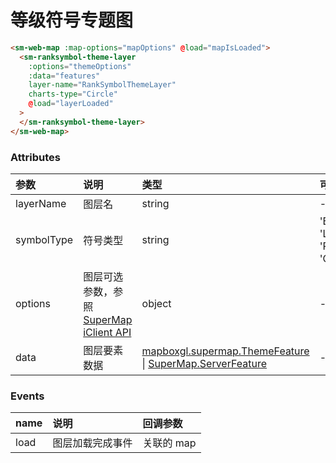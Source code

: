 # 等级符号专题图

<sm-iframe src="http://iclient.supermap.io/examples/mapboxgl/components_ranksymboltheme_vue.html"></sm-iframe>

```html
<sm-web-map :map-options="mapOptions" @load="mapIsLoaded">
  <sm-ranksymbol-theme-layer
    :options="themeOptions"
    :data="features"
    layer-name="RankSymbolThemeLayer"
    charts-type="Circle"
    @load="layerLoaded"
  >
  </sm-ranksymbol-theme-layer>
</sm-web-map>
```

### Attributes

| 参数       | 说明                                                                                                                            | 类型                                                                                                                                                                                          | 可选值                               | 默认值   |
| :--------- | :------------------------------------------------------------------------------------------------------------------------------ | :-------------------------------------------------------------------------------------------------------------------------------------------------------------------------------------------- | :----------------------------------- | :------- |
| layerName  | 图层名                                                                                                                          | string                                                                                                                                                                                        | -                                    | -        |
| symbolType | 符号类型                                                                                                                        | string                                                                                                                                                                                        | 'Bar' \| 'Line' \| 'Pie' \| 'Circle' | 'Circle' |
| options    | 图层可选参数，参照 [SuperMap iClient API](http://iclient.supermap.io/docs/mapboxgl/mapboxgl.supermap.RankSymbolThemeLayer.html) | object                                                                                                                                                                                        | -                                    | -        |
| data       | 图层要素数据                                                                                                                    | [mapboxgl.supermap.ThemeFeature](http://iclient.supermap.io/docs/mapboxgl/mapboxgl.supermap.ThemeFeature.html) \| [SuperMap.ServerFeature](http://iclient.supermap.io/web/apis/mapboxgl.html) | -                                    | -        |

### Events

| name | 说明             | 回调参数   |
| :--- | :--------------- | :--------- |
| load | 图层加载完成事件 | 关联的 map |
